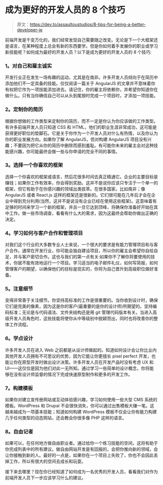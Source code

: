 # 成为更好的开发人员的 8 个技巧

> 原文：<https://dev.to/assaultoustudios/8-tips-for-being-a-better-developer-je>

前端开发是千变万化的，我们经常发现自己需要随之改变。无论是下一个大框架还是语言，在某种程度上总会有新的东西要学。但是你如何着手发展你的职业或学习新技能呢？如何成为最好的开发人员？以下是成为更好的开发人员的 8 个技巧:

### 1。对自己和雇主诚实

开发行业正在发生一场有趣的运动，尤其是在南非。许多开发人员倾向于在简历中添加他们不一定具备的技能。仅仅阅读一篇关于 AngularJS 的文章并不意味着你有权把它作为一项技能添加进去。请记住，你的雇主将依赖你，并希望你知道你在做什么。只有当你确信自己可以从头到尾按时完成一个项目时，才添加一项技能。

### 2。定制你的简历

根据你想做的工作类型来定制你的简历，而不一定是你认为你应该做的工作类型。有许多前端开发人员只知道 CSS 和 HTML，他们的职业生涯非常成功，这可能是获得更好职位的垫脚石。它是关于你作为一个开发人员对什么有热情，以及你认为你的职业发展方向。如果你了解 AngularJS，但对构建 AngularJS 项目没有兴趣；不要因为把它从你的简历中删除而感到羞耻。有可能你未来的雇主会对这种技能感兴趣，你可能最终会做一些与你申请的完全不同的事情。

### 3。选择一个你喜欢的框架

选择一个你喜欢的框架或语言，然后花很多时间去真正精通它。企业的主要目标是赚钱；如果你工作有效率，你会得到奖励。这并不是说你应该只专注于一个单一的框架，但它有助于在你感兴趣的领域出类拔萃。在很多国家。比如南非；像 AngularJS 或者 React.js 这样的框架还是很新的。它们很可能在几年后才会在企业中得到充分利用(当然，这并不是说没有企业已经在使用这些框架)。这意味着有足够的时间来学习一个新的框架，并且一旦它达到顶峰，将确保你准备好开始在其中工作。做一些市场调查，看看有什么大的需求，因为这最终会帮助你做出正确的决定。

### 4。学习如何与客户合作和管理项目

对我们这个行业的大多数专业人士来说，一个很大的要求是有能力管理项目和与客户合作。通常在开发行业，你可能会独自建设项目，所以你的雇主会希望你自给自足，并与客户密切合作。这也与我们的第一点有关:如果你不了解你将要使用的技术，你就不能有效地运行一个项目。学习适当的电子邮件礼仪，如何写简报，如何管理客户的期望，以确保他们的目标是现实的，你将为自己晋升到高级职位做好准备。

### 5。注意细节

变得非常善于关注细节。你坚持高标准的工作是很重要的。当你收到设计时，确保它们是完美的像素，因为这是你的客户(最重要的是你的设计师)所期望的。坚持编码标准；无论是与代码语法、文件夹结构还是用 git 管理代码版本有关。当进入高级开发人员角色时，这些技能将使你从中等级别中脱颖而出，同时也将改善你的整体工作流程。

### 6。学点设计

许多开发人员在进入 Web 之前都是从设计师做起的。知道如何设计会让你比业内其他开发人员拥有不可思议的优势，因为它能让你更擅长 pixel perfect 开发，也能让你在原型开发时做出设计决策。许多开发人员在开发产品时没有考虑 UX 和 UI——这仅仅是因为他们对此一无所知。通过学习一些简单的设计概念，你将能够在没有设计师监督的情况下完成快速原型制作和更多的开发工作。

### 7。构建模板

如果你对建立宣传册网站或互动体验感兴趣，学习如何使用一些大型 CMS 系统的模板。WordPress 和 Drupal 不会很快消失，你可以通过出售模板大赚一笔。这越来越成为一项基本技能；知道如何构建 WordPress 模板不仅会让你有能力构建几乎任何类型的动态网站，还会教会你很多像 PHP 这样的语言。

### 8。自由记者

如果可以，在任何地方做自由职业者。通过给你一个练习技能的空间，这将有助于你完成列表中的所有建议。做自由网站开发是有回报的，会把你推向新的领域，会让你接触到新的人。最好的一点是，如果你在一个项目上失败了，你也不会因此丢掉工作，所以有很大的空间去成长和玩耍。

接下来去哪里？现在你已经知道了如何成为一名优秀的开发人员，看看我们对作为前端开发人员下一步应该学习什么的建议。